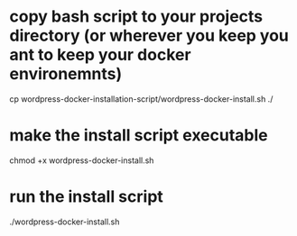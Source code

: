 
# copy bash script to your projects directory (or wherever you keep you ant to keep your docker environemnts)
cp wordpress-docker-installation-script/wordpress-docker-install.sh ./

# make the install script executable
chmod +x wordpress-docker-install.sh

# run the install script
./wordpress-docker-install.sh